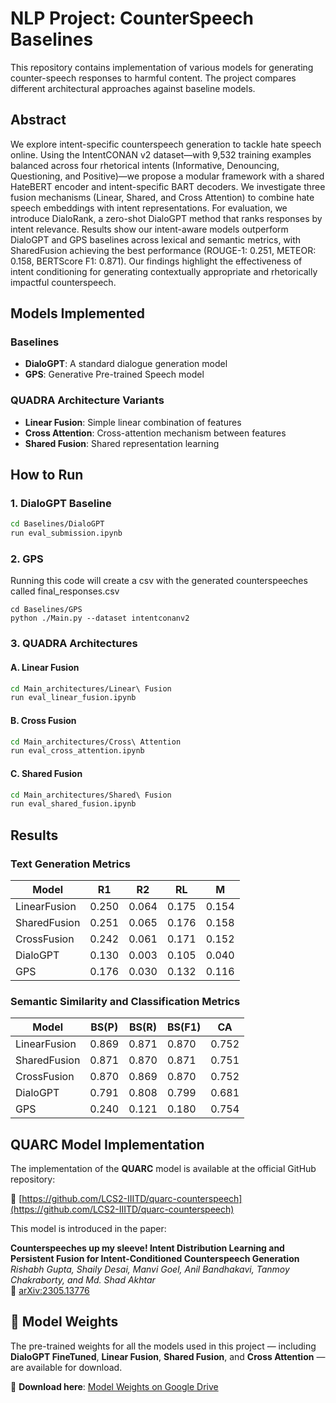 # NLP Project: CounterSpeech Baselines

This repository contains implementation of various models for generating counter-speech responses to harmful content. The project compares different architectural approaches against baseline models.

## Abstract

We explore intent-specific counterspeech generation to tackle hate speech online. Using the IntentCONAN v2 dataset—with 9,532 training examples balanced across four rhetorical intents (Informative, Denouncing, Questioning, and Positive)—we propose a modular framework with a shared HateBERT encoder and intent-specific BART decoders. We investigate three fusion mechanisms (Linear, Shared, and Cross Attention) to combine hate speech embeddings with intent representations. For evaluation, we introduce DialoRank, a zero-shot DialoGPT method that ranks responses by intent relevance. Results show our intent-aware models outperform DialoGPT and GPS baselines across lexical and semantic metrics, with SharedFusion achieving the best performance (ROUGE-1: 0.251, METEOR: 0.158, BERTScore F1: 0.871). Our findings highlight the effectiveness of intent conditioning for generating contextually appropriate and rhetorically impactful counterspeech.

## Models Implemented

### Baselines
- **DialoGPT**: A standard dialogue generation model
- **GPS**: Generative Pre-trained Speech model

### QUADRA Architecture Variants
- **Linear Fusion**: Simple linear combination of features
- **Cross Attention**: Cross-attention mechanism between features
- **Shared Fusion**: Shared representation learning

## How to Run

### 1. DialoGPT Baseline
```bash
cd Baselines/DialoGPT
run eval_submission.ipynb
```

### 2. GPS
Running this code will create a csv with the generated counterspeeches called final_responses.csv
```
cd Baselines/GPS
python ./Main.py --dataset intentconanv2
```

### 3. QUADRA Architectures

#### A. Linear Fusion
```bash
cd Main_architectures/Linear\ Fusion
run eval_linear_fusion.ipynb
```

#### B. Cross Fusion
```bash
cd Main_architectures/Cross\ Attention
run eval_cross_attention.ipynb
```

#### C. Shared Fusion
```bash
cd Main_architectures/Shared\ Fusion
run eval_shared_fusion.ipynb
```

## Results

### Text Generation Metrics

| Model | R1 | R2 | RL | M |
|-------|-------|-------|-------|-------|
| LinearFusion | 0.250 | 0.064 | 0.175 | 0.154 |
| SharedFusion | 0.251 | 0.065 | 0.176 | 0.158 |
| CrossFusion | 0.242 | 0.061 | 0.171 | 0.152 |
| DialoGPT | 0.130 | 0.003 | 0.105 | 0.040 |
| GPS | 0.176 | 0.030 | 0.132 | 0.116 |

### Semantic Similarity and Classification Metrics

| Model | BS(P) | BS(R) | BS(F1) | CA |
|-------|-------|-------|--------|-------|
| LinearFusion | 0.869 | 0.871 | 0.870 | 0.752 |
| SharedFusion | 0.871 | 0.870 | 0.871 | 0.751 |
| CrossFusion | 0.870 | 0.869 | 0.870 | 0.752 |
| DialoGPT | 0.791 | 0.808 | 0.799 | 0.681 |
| GPS | 0.240 | 0.121 | 0.180 | 0.754 |

## QUARC Model Implementation

The implementation of the **QUARC** model is available at the official GitHub repository:

🔗 [https://github.com/LCS2-IIITD/quarc-counterspeech](https://github.com/LCS2-IIITD/quarc-counterspeech)

This model is introduced in the paper:

**Counterspeeches up my sleeve! Intent Distribution Learning and Persistent Fusion for Intent-Conditioned Counterspeech Generation**  
*Rishabh Gupta, Shaily Desai, Manvi Goel, Anil Bandhakavi, Tanmoy Chakraborty, and Md. Shad Akhtar*  
📄 [arXiv:2305.13776](https://arxiv.org/abs/2305.13776)


## 🧠 Model Weights

The pre-trained weights for all the models used in this project — including **DialoGPT FineTuned**, **Linear Fusion**, **Shared Fusion**, and **Cross Attention** — are available for download.

📁 **Download here**: [Model Weights on Google Drive](https://drive.google.com/drive/folders/1rFA1at5oYa7uyDG3KWniPgkl2ZZlizVD?usp=sharing)

